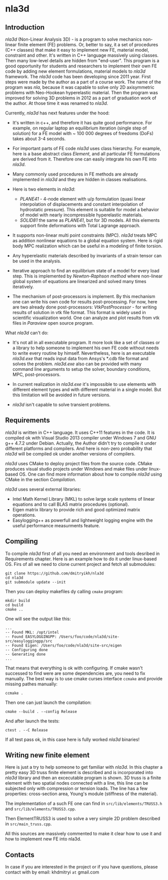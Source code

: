 # nla3d

## Introduction

_nla3d_ (Non-Linear Analysis 3D) - is a program to solve mechanics non-linear finite element (FE)
problems. Or, better to say, it a set of procedures (C++ classes) that make it easy to implement new
FE, material model, constraint and other. It's written in C++ language massively using classes. Then
many low-level details are hidden from "end-user". This program is a good opportunity for students
and researchers to implement their own FE code by adding new element formulations, material models
to _nla3d_ framework.  The _nla3d_ code has been developing since 2011 year. First steps were made
by the author as a part of a course work. The name of the program was _nla_, because it was capable
to solve only 2D axisymmetric problems with Neo-Hookean hyperelastic material. Then the program was
improved for solving 3D problems in 2012 as a part of graduation work of the author. At those time
it was renamed to _nla3d_.

Currently, _nla3d_ has next features under the hood: 

  * It's written in c++, and therefore it has quite good performance. For example, on regular laptop
    an equilibrium iteration (single step of solution) for a FE model with ~ 100 000 degrees of
freedoms (DoFs) takes about 3-4 seconds.

  * For important parts of FE code _nla3d_ uses class hierarchy. For example, here is a base
    abstract class _Element_, and all particular FE formulations are derived from it. Therefore one
can easily integrate his own FE into _nla3d_.

  * Many commonly used procedures in FE methods are already implemented in _nla3d_ and they are
    hidden in classes realisations.

  * Here is two elements in _nla3d_:
    - *PLANE41* - 4-node element with u/p formulation (quasi linear
    interpolation of displacements and constant interpolation of hydrostatic pressure). This element
is suitable for model a behavior of model with nearly incompressible hyperelastic materials.
    - *SOLID81* the same as *PLANE41*, but for 3D models. All this elements support finite deformations with Total
  Lagrange approach.

  * It supports non-linear multi point constraints (MPC). _nla3d_ treats MPC as addition nonlinear
    equations to a global equation system. Here is rigid body MPC realization which can be useful in
a modeling of finite torsion.

  * Any hyperelastic materials described by invariants of a strain tensor can be used in the analysis.

  * Iterative approach to find an equilibrium state of a model for every load step. This is
    implemented by _Newton-Raphson method_ where non-linear global system of equations are linearized
and solved many times iteratively.

  * The mechanism of post-processors is implement. By this mechanism one can write his own code for
    results post-processing. For now, here are two already done post-processors: _VtkPostProcessor_ -
for writing results of solution in vtk file format. This format is widely used in scientific
visualization world.  One can analyze and plot results from vtk files in _Paraview_ open source
program.

What _nla3d_ can't do:

  * It's not all in all executable program. It more look like a set of classes or a library to help
    someone to implement his own FE code without needs to write every routine by himself.
Nevertheless, here is an executable _nla3d.exe_ that reads input data from Ansys's *.cdb file format
and solves the problem. _nla3d.exe_ also can be provided with many command line arguments to setup the
solver, boundary conditions, MPC, post-processors.

  * In current realization in _nla3d.exe_ it's impossible to use elements with different element types
    and with different material in a single model. But this limitation will be avoided in future
versions.

  * _nla3d_ isn't capable to solve transient problems.

## Requirements

_nla3d_ is written in C++ language. It uses C++11 features in the code. It is compiled ok with Visual
Studio 2013 compiler under Windows 7 and GNU g++ 4.7.2 under Debian. Actually, the Author didn't try
to compile it under different platforms and compilers. And here is non-zero probability that _nla3d_
will be compiled ok under another versions of compilers.

_nla3d_ uses CMake to deploy project files from the source code. CMake produces visual studio projects
under Windows and make files under linux-based OS. One can find more information about how to
compile _nla3d_ using CMake in the section *Compilation*.

_nla3d_ uses several external libraries:

  * Intel Math Kernel Library (MKL) to solve large scale systems of linear equations and to call BLAS
    matrix procedures (optional).
  * Eigen matrix library to provide rich and good optimized matrix operations.
  * Easylogging++ as powerfull and lightweight logging engine with the useful performance measurments
    feature.

## Compiling

To compile _nla3d_ first of all you need an environment and tools desribed in Requirements chapter.
Here is an example how to do it under linux-based OS. Firs of all we need to clone current project
and fetch all submodules:

```
git clone https://github.com/dmitryikh/nla3d
cd nla3d
git submodule update --init
```

Then you can deploy makefiles dy calling ```cmake``` program:

```
mkdir build
cd build
cmake ..
```

One will see the output like this:

```
...
-- Found MKL: /opt/intel  
-- Found EASYLOGGINGPP: /Users/foo/code/nla3d/site-src/easyloggingpp/src  
-- Found Eigen: /Users/foo/code/nla3d/site-src/eigen  
-- Configuring done
-- Generating done
...
```

That means that everything is ok with configuring.
If cmake wasn't successed to find were are some dependencies are, you need to fix manually. The
best way is to use cmake curses interface ```ccmake``` and provide missing pathes manually:

```
ccmake .
```

Then one can just launch the compilation:

```
cmake --build . --config Release 
```

And after launch the tests:

```
ctest . --C Release
```

If all test pass ok, in this case here is fully worked _nla3d_ binaries!
 
## Writing new finite element

Here is just a try to help someone to get familiar with _nla3d_. In this chapter a pretty easy 3D
truss finite element is described and is incorporated into _nla3d_ library and then an excecutable
program is shown. 3D truss is a finite element with two spatial nodes connected with a line, this
line can be subjected only with compression or tension loads. The line has a few properties:
cross-section area, Young's module (stiffness of the material).

The implementation of a such FE one can find in ```src/lib/elements/TRUSS3.h``` and ```src/lib/elements/TRUSS3.cpp```.

Then ElementTRUSS3 is used to solve a very simple 2D problem described in ```src/main_truss.cpp```.

All this sources are massively commented to make it clear how to use it and how to implement new FE
into nla3d.

## Contacts

In case if you are interested in the project or if you have questions, please contact with by email:
khdmitryi ```at``` gmail.com

